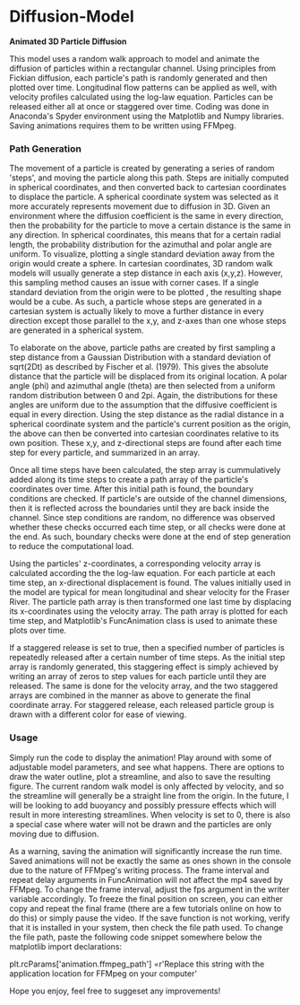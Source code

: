 # **Diffusion-Model**
**Animated 3D Particle Diffusion**

This model uses a random walk approach to model and animate the diffusion of particles within a rectangular channel. Using principles from Fickian diffusion, each particle's path is randomly generated and then plotted over time. Longitudinal flow patterns can be applied as well, with velocity profiles calculated using the log-law equation. Particles can be released either all at once or staggered over time. Coding was done in Anaconda's Spyder environment using the Matplotlib and Numpy libraries. Saving animations requires them to be written using FFMpeg.

### Path Generation 
The movement of a particle is created by generating a series of random 'steps', and moving the particle along this path. Steps are initially computed in spherical coordinates, and then converted back to cartesian coordinates to displace the particle. A spherical coordinate system was selected as it more accurately represents movement due to diffusion in 3D. Given an environment where the diffusion coefficient is the same in every direction, then the probability for the particle to move a certain distance is the same in any direction. In spherical coordinates, this means that for a certain radial length, the probability distribution for the azimuthal and polar angle are uniform. To visualize, plotting a single standard deviation away from the origin would create a sphere. In cartesian coordinates, 3D random walk models will usually generate a step distance in each axis (x,y,z). However, this sampling method causes an issue with corner cases. If a single standard deviation from the origin were to be plotted , the resulting shape would be a cube. As such, a particle whose steps are generated in a cartesian system is actually likely to move a further distance in every direction except those parallel to the x,y, and z-axes than one whose steps are generated in a spherical system. 

To elaborate on the above, particle paths are created by first sampling a step distance from a Gaussian Distribution with a standard deviation of sqrt(2Dt) as described by Fischer et al. (1979). This gives the absolute distance that the particle will be displaced from its original location. A polar angle (phi) and azimuthal angle (theta) are then selected from a uniform random distribution between 0 and 2pi. Again, the distributions for these angles are uniform due to the assumption that the diffusive coefficient is equal in every direction. Using the step distance as the radial distance in a spherical coordinate system and the particle's current position as the origin, the above can then be converted into cartesian coordinates relative to its own position. These x,y, and z-directional steps are found after each time step for every particle, and summarized in an array. 

Once all time steps have been calculated, the step array is cummulatively added along its time steps to create a path array of the particle's coordinates over time. After this initial path is found, the boundary conditions are checked. If particle's are outside of the channel dimensions, then it is reflected across the boundaries until they are back inside the channel. Since step conditions are random, no difference was observed whether these checks occurred each time step, or all checks were done at the end. As such, boundary checks were done at the end of step generation to reduce the computational load.

Using the particles' z-coordinates, a corresponding velocity array is calculated according the the log-law equation. For each particle at each time step, an x-directional displacement is found. The values initially used in the model are typical for mean longitudinal and shear velocity for the Fraser River. The particle path array is then transformed one last time by displacing its x-coordinates using the velocity array. The path array is plotted for each time step, and Matplotlib's FuncAnimation class is used to animate these plots over time. 

If a staggered release is set to true, then a specified number of particles is repeatedly released after a certain number of time steps. As the initial step array is randomly generated, this staggering effect is simply achieved by writing an array of zeros to step values for each particle until they are released. The same is done for the velocity array, and the two staggered arrays are combined in the manner as above to generate the final coordinate array. For staggered release, each released particle group is drawn with a different color for ease of viewing. 



### Usage
Simply run the code to display the animation! Play around with some of adjustable model parameters, and see what happens. There are options to draw the water outline, plot a streamline, and also to save the resulting figure. The current random walk model is only affected by velocity, and so the streamline will generally be a straight line from the origin. In the future, I will be looking to add buoyancy and possibly pressure effects which will result in more interesting streamlines. When velocity is set to 0, there is also a special case where water will not be drawn and the particles are only moving due to diffusion. 

As a warning, saving the animation will significantly increase the run time. Saved animations will not be exactly the same as ones shown in the console due to the nature of FFMpeg's writing process. The frame interval and repeat delay arguments in FuncAnimation will not affect the mp4 saved by FFMpeg. To change the frame interval, adjust the fps argument in the writer variable accordingly. To freeze the final position on screen, you can either copy and repeat the final frame (there are a few tutorials online on how to do this) or simply pause the video. If the save function is not working, verify that it is installed in your system, then check the file path used. To change the file path, paste the following code snippet somewhere below the matplotlib import declarations: 

plt.rcParams['animation.ffmpeg_path'] =r'Replace this string with the application location for FFMpeg on your computer'

Hope you enjoy, feel free to suggeset any improvements! 

